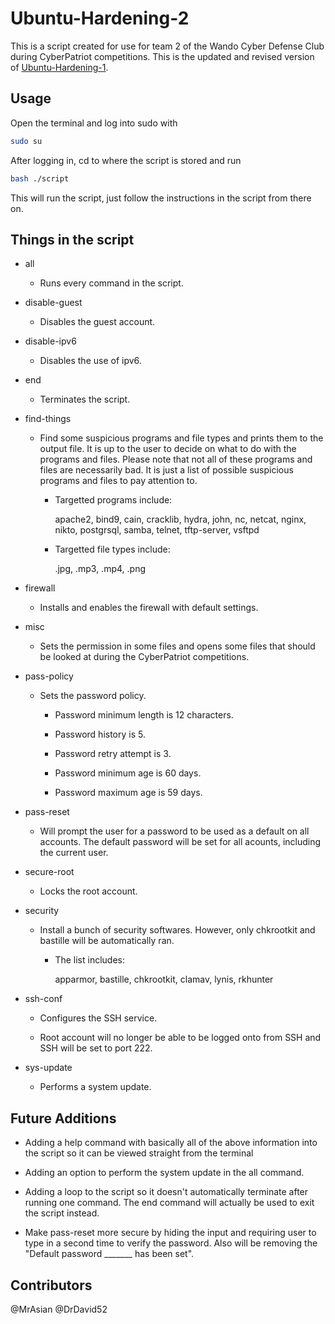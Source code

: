 # Ubuntu-Hardening-2

This is a script created for use for team 2 of the Wando Cyber Defense Club during CyberPatriot competitions. This is the updated and revised version of [Ubuntu-Hardening-1](https://github.com/MrAsian/Ubuntu-Hardening-1).

Usage
-----

Open the terminal and log into sudo with

```bash
sudo su
```

After logging in, cd to where the script is stored and run

```bash
bash ./script
```

This will run the script, just follow the instructions in the script from there on.

Things in the script
--------------------

- all

  - Runs every command in the script.

- disable-guest

  - Disables the guest account.

- disable-ipv6

  - Disables the use of ipv6.

- end

  - Terminates the script.

- find-things

  - Find some suspicious programs and file types and prints them to the output file. It is up to the user to decide on what to do with the programs and files. Please note that not all of these programs and files are necessarily bad. It is just a list of possible suspicious programs and files to pay attention to.

    - Targetted programs include:

        apache2, bind9, cain, cracklib, hydra, john, nc, netcat, nginx, nikto, postgrsql, samba, telnet, tftp-server, vsftpd

    - Targetted file types include:

       .jpg, .mp3, .mp4, .png

- firewall

  - Installs and enables the firewall with default settings.

- misc

  - Sets the permission in some files and opens some files that should be looked at during the CyberPatriot competitions.

- pass-policy

  - Sets the password policy.

    - Password minimum length is 12 characters.

    - Password history is 5.

    - Password retry attempt is 3.

    - Password minimum age is 60 days.

    - Password maximum age is 59 days.

- pass-reset

  - Will prompt the user for a password to be used as a default on all accounts. The default password will be set for all acounts, including the current user.

- secure-root

  - Locks the root account.

- security

  - Install a bunch of security softwares. However, only chkrootkit and bastille will be automatically ran.

    - The list includes:

        apparmor, bastille, chkrootkit, clamav, lynis, rkhunter

- ssh-conf

  - Configures the SSH service.

  - Root account will no longer be able to be logged onto from SSH and SSH will be set to port 222.

- sys-update

  - Performs a system update.

Future Additions
----------------

- Adding a help command with basically all of the above information into the script so it can be viewed straight from the terminal

- Adding an option to perform the system update in the all command.

- Adding a loop to the script so it doesn't automatically terminate after running one command. The end command will actually be used to exit the script instead.

- Make pass-reset more secure by hiding the input and requiring user to type in a second time to verify the password. Also will be removing the "Default password _______ has been set".

Contributors
------------
@MrAsian @DrDavid52
